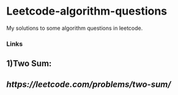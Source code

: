 # Leetcode-algorithm-questions
My solutions to some algorithm questions in leetcode.

<h3>Links<h3>

<h2>1)Two Sum: <h2> <i>https://leetcode.com/problems/two-sum/<i>